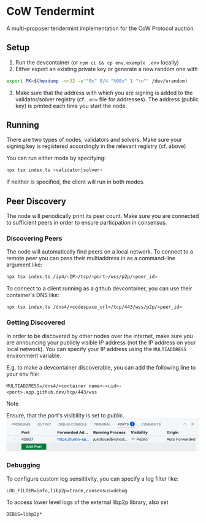 # CoW Tendermint

A multi-proposer tendermint implementation for the CoW Protocol auction.

## Setup

1. Run the devcontainer (or `npm ci && cp env.example .env` locally)
2. Either export an existing private key or generate a new random one with

```bash
export PK=$(hexdump -vn32 -e'"0x" 8/4 "%08x" 1 "\n"' /dev/urandom)
```

3. Make sure that the address with which you are signing is added to the validator/solver registry (cf. `.env` file for addresses). The address (public key) is printed each time you start the node.

## Running

There are two types of nodes, validators and solvers. Make sure your signing key is registered accordingly in the relevant registry (cf. above)

You can run either mode by specifying:

```bash
npx tsx index.ts <validator|solver>
```

If neither is specified, the client will run in both modes.

## Peer Discovery

The node will periodically print its peer count. Make sure you are connected to sufficient peers in order to ensure particpation in consensus.

### Discovering Peers

The node will automatically find peers on a local network. To connect to a remote peer you can pass their multiaddress in as a command-line argument like:

```bash
npx tsx index.ts /ip4/<IP>/tcp/<port>/wss/p2p/<peer_id>
```

To connect to a client running as a github devcontainer, you can use their container's DNS like:

```
npx tsx index.ts /dns4/<codespace_url>/tcp/443/wss/p2p/<peer_id>
```

### Getting Discovered

In order to be discovered by other nodes over the internet, make sure you are announcing your publicly visible IP address (not the IP address on your local network). You can specify your IP address using the `MULTIADDRESS` environment variable.

E.g. to make a devcontainer discoverable, you can add the following line to your env file:

```
MULTIADDRESS=/dns4/<container name>-<uid>-<port>.app.github.dev/tcp/443/wss
```

> [!NOTE]  
> Ensure, that the port's visibility is set to public.
> ![Codespace port visibility](img/codespace_port.png)

### Debugging

To configure custom log sensititvity, you can specify a log filter like:

```
LOG_FILTER=info,libp2p=trace,consensus=debug
```

To access lower level logs of the external libp2p library, also set

```
DEBUG=libp2p*
```
